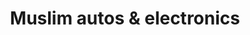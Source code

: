 ---
title: "Muslim autos & electronics"
url: /karachi/muslim-autos-and-electronics/
shop: electronics
---